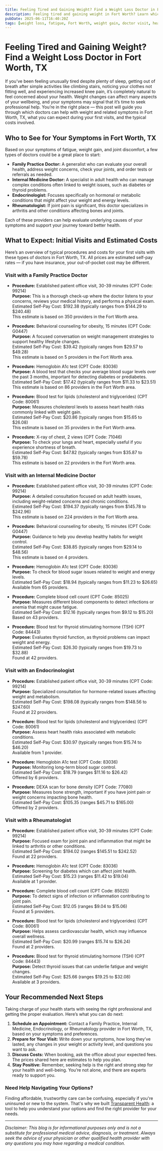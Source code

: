 ```yaml
---
title: Feeling Tired and Gaining Weight? Find a Weight Loss Doctor in Fort Worth, TX
description: Feeling tired and gaining weight in Fort Worth? Learn which doctors to see, what visits cost, and your next healthcare steps.
pubDate: 2025-06-11T16:40:20Z
tags: [weight loss, fatigue, Fort Worth, weight gain, doctor visit, healthcare costs, endocrinology, family practice, internal medicine]
---
```

# Feeling Tired and Gaining Weight? Find a Weight Loss Doctor in Fort Worth, TX

If you’ve been feeling unusually tired despite plenty of sleep, getting out of breath after simple activities like climbing stairs, noticing your clothes not fitting well, and experiencing increased knee pain, it’s completely natural to feel concerned about your health. Weight changes can affect many aspects of your wellbeing, and your symptoms may signal that it’s time to seek professional help. You’re in the right place — this post will guide you through which doctors can help with weight and related symptoms in Fort Worth, TX, what you can expect during your first visits, and the typical costs involved.

## Who to See for Your Symptoms in Fort Worth, TX

Based on your symptoms of fatigue, weight gain, and joint discomfort, a few types of doctors could be a great place to start:

- **Family Practice Doctor:** A generalist who can evaluate your overall health, address weight concerns, check your joints, and order tests or referrals as needed.
- **Internal Medicine Doctor:** A specialist in adult health who can manage complex conditions often linked to weight issues, such as diabetes or thyroid problems.
- **Endocrinologist:** Focuses specifically on hormonal or metabolic conditions that might affect your weight and energy levels.
- **Rheumatologist:** If joint pain is significant, this doctor specializes in arthritis and other conditions affecting bones and joints.

Each of these providers can help evaluate underlying causes of your symptoms and support your journey toward better health.

## What to Expect: Initial Visits and Estimated Costs

Here’s an overview of typical procedures and costs for your first visits with these types of doctors in Fort Worth, TX. All prices are estimated self-pay rates — if you have insurance, your out-of-pocket cost may be different.

### Visit with a Family Practice Doctor

- **Procedure:** Established patient office visit, 30-39 minutes (CPT Code: 99214)  
  **Purpose:** This is a thorough check-up where the doctor listens to your concerns, reviews your medical history, and performs a physical exam.  
  Estimated Self-Pay Cost: $192.38 (typically ranges from $144.29 to $240.48)  
  This estimate is based on 350 providers in the Fort Worth area.

- **Procedure:** Behavioral counseling for obesity, 15 minutes (CPT Code: G0447)  
  **Purpose:** A focused conversation on weight management strategies to support healthy lifestyle changes.  
  Estimated Self-Pay Cost: $39.42 (typically ranges from $29.57 to $49.28)  
  This estimate is based on 5 providers in the Fort Worth area.

- **Procedure:** Hemoglobin A1c test (CPT Code: 83036)  
  **Purpose:** A blood test that checks your average blood sugar levels over the past 3 months, important for detecting diabetes or prediabetes.  
  Estimated Self-Pay Cost: $17.42 (typically ranges from $11.33 to $23.51)  
  This estimate is based on 86 providers in the Fort Worth area.

- **Procedure:** Blood test for lipids (cholesterol and triglycerides) (CPT Code: 80061)  
  **Purpose:** Measures cholesterol levels to assess heart health risks commonly linked with weight gain.  
  Estimated Self-Pay Cost: $20.86 (typically ranges from $15.65 to $26.08)  
  This estimate is based on 35 providers in the Fort Worth area.

- **Procedure:** X-ray of chest, 2 views (CPT Code: 71046)  
  **Purpose:** To check your lungs and heart, especially useful if you experience shortness of breath.  
  Estimated Self-Pay Cost: $47.82 (typically ranges from $35.87 to $59.78)  
  This estimate is based on 22 providers in the Fort Worth area.

### Visit with an Internal Medicine Doctor

- **Procedure:** Established patient office visit, 30-39 minutes (CPT Code: 99214)  
  **Purpose:** A detailed consultation focused on adult health issues, including weight-related concerns and chronic conditions.  
  Estimated Self-Pay Cost: $194.37 (typically ranges from $145.78 to $242.96)  
  This estimate is based on 224 providers in the Fort Worth area.

- **Procedure:** Behavioral counseling for obesity, 15 minutes (CPT Code: G0447)  
  **Purpose:** Guidance to help you develop healthy habits for weight control.  
  Estimated Self-Pay Cost: $38.85 (typically ranges from $29.14 to $48.56)  
  This estimate is based on 4 providers.

- **Procedure:** Hemoglobin A1c test (CPT Code: 83036)  
  **Purpose:** To check for blood sugar issues related to weight and energy levels.  
  Estimated Self-Pay Cost: $18.94 (typically ranges from $11.23 to $26.65)  
  Available from 65 providers.

- **Procedure:** Complete blood cell count (CPT Code: 85025)  
  **Purpose:** Measures different blood components to detect infections or anemia that might cause fatigue.  
  Estimated Self-Pay Cost: $12.16 (typically ranges from $9.12 to $15.20)  
  Based on 43 providers.

- **Procedure:** Blood test for thyroid stimulating hormone (TSH) (CPT Code: 84443)  
  **Purpose:** Evaluates thyroid function, as thyroid problems can impact weight and energy.  
  Estimated Self-Pay Cost: $26.30 (typically ranges from $19.73 to $32.88)  
  Found at 42 providers.

### Visit with an Endocrinologist

- **Procedure:** Established patient office visit, 30-39 minutes (CPT Code: 99214)  
  **Purpose:** Specialized consultation for hormone-related issues affecting weight and metabolism.  
  Estimated Self-Pay Cost: $198.08 (typically ranges from $148.56 to $247.60)  
  Found at 22 providers.

- **Procedure:** Blood test for lipids (cholesterol and triglycerides) (CPT Code: 80061)  
  **Purpose:** Assess heart health risks associated with metabolic conditions.  
  Estimated Self-Pay Cost: $30.97 (typically ranges from $15.74 to $46.20)  
  Available from 1 provider.

- **Procedure:** Hemoglobin A1c test (CPT Code: 83036)  
  **Purpose:** Monitoring long-term blood sugar control.  
  Estimated Self-Pay Cost: $18.79 (ranges $11.16 to $26.42)  
  Offered by 6 providers.

- **Procedure:** DEXA scan for bone density (CPT Code: 77080)  
  **Purpose:** Measures bone strength, important if you have joint pain or weight concerns impacting bone health.  
  Estimated Self-Pay Cost: $105.35 (ranges $45.71 to $165.00)  
  Offered by 2 providers.

### Visit with a Rheumatologist

- **Procedure:** Established patient office visit, 30-39 minutes (CPT Code: 99214)  
  **Purpose:** Focused exam for joint pain and inflammation that might be linked to arthritis or other conditions.  
  Estimated Self-Pay Cost: $194.02 (ranges $145.51 to $242.52)  
  Found at 22 providers.

- **Procedure:** Hemoglobin A1c test (CPT Code: 83036)  
  **Purpose:** Screening for diabetes which can affect joint health.  
  Estimated Self-Pay Cost: $15.23 (ranges $11.42 to $19.04)  
  Available at 1 provider.

- **Procedure:** Complete blood cell count (CPT Code: 85025)  
  **Purpose:** To detect signs of infection or inflammation contributing to joint pain.  
  Estimated Self-Pay Cost: $12.05 (ranges $9.04 to $15.06)  
  Found at 5 providers.

- **Procedure:** Blood test for lipids (cholesterol and triglycerides) (CPT Code: 80061)  
  **Purpose:** Helps assess cardiovascular health, which may influence overall wellness.  
  Estimated Self-Pay Cost: $20.99 (ranges $15.74 to $26.24)  
  Found at 2 providers.

- **Procedure:** Blood test for thyroid stimulating hormone (TSH) (CPT Code: 84443)  
  **Purpose:** Detect thyroid issues that can underlie fatigue and weight changes.  
  Estimated Self-Pay Cost: $25.66 (ranges $19.25 to $32.08)  
  Available at 3 providers.

## Your Recommended Next Steps

Taking charge of your health starts with seeing the right professional and getting the proper evaluation. Here’s what you can do next:

1. **Schedule an Appointment:** Contact a Family Practice, Internal Medicine, Endocrinology, or Rheumatology provider in Fort Worth, TX, based on your symptoms and preferences.
2. **Prepare for Your Visit:** Write down your symptoms, how long they’ve lasted, any changes in your weight or activity level, and questions you want to ask.
3. **Discuss Costs:** When booking, ask the office about your expected fees. The prices shared here are estimates to help you plan.
4. **Stay Positive:** Remember, seeking help is the right and strong step for your health and well-being. You’re not alone, and there are experts ready to support you.

### Need Help Navigating Your Options?

Finding affordable, trustworthy care can be confusing, especially if you're uninsured or new to the system. That's why we built [Transparent Health](https://transparenthealth.ai): a tool to help you understand your options and find the right provider for your needs.

---

*Disclaimer: This blog is for informational purposes only and is not a substitute for professional medical advice, diagnosis, or treatment. Always seek the advice of your physician or other qualified health provider with any questions you may have regarding a medical condition.*